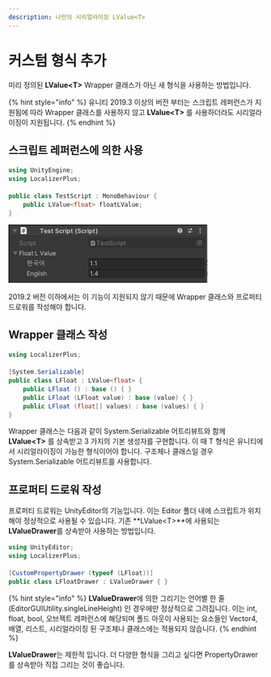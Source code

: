 ```yaml
---
description: 나만의 시리얼라이징 LValue<T>
---
```


# 커스텀 형식 추가

미리 정의된 **LValue&lt;T&gt;** Wrapper 클래스가 아닌 새 형식을 사용하는 방법입니다. 

{% hint style="info" %}
유니티 2019.3 이상의 버전 부터는 스크립트 레퍼런스가 지원됨에 따라 Wrapper 클래스를 사용하지 않고 **LValue&lt;T&gt;** 를 사용하더라도 시리얼라이징이 지원됩니다.
{% endhint %}

## 스크립트 레퍼런스에 의한 사용

```csharp
using UnityEngine;
using LocalizerPlus;

public class TestScript : MonoBehaviour {
    public LValue<float> floatLValue;
}
```

![](../.gitbook/assets/lvalue_custom_serialize.png)

2019.2 버전 이하에서는 이 기능이 지원되지 않기 때문에 Wrapper 클래스와 프로퍼티 드로워를 작성해야 합니다. 

## Wrapper 클래스 작성

```csharp
using LocalizerPlus;

[System.Serializable]
public class LFloat : LValue<float> {
    public LFloat () : base () { }
    public LFloat (LFloat value) : base (value) { }
    public LFloat (float[] values) : base (values) { }
}
```

Wrapper 클래스는 다음과 같이 System.Serializable 어트리뷰트와 함께  **LValue&lt;T&gt;** 를 상속받고 3 가지의 기본 생성자를 구현합니다. 이 때 T 형식은 유니티에서 시리얼라이징이 가능한 형식이어야 합니다. 구조체나 클래스일 경우 System.Serializable 어트리뷰트를 사용합니다.

## 프로퍼티 드로워 작성

프로퍼티 드로워는 UnityEditor의 기능입니다. 이는 Editor 폴더 내에 스크립트가 위치해야 정상적으로 사용될 수 있습니다. 기존 **LValue&lt;T&gt;**에 사용되는 **LValueDrawer**를 상속받아 사용하는 방법입니다.

```csharp
using UnityEditor;
using LocalizerPlus;

[CustomPropertyDrawer (typeof (LFloat))]
public class LFloatDrawer : LValueDrawer { }
```

{% hint style="info" %}
**LValueDrawer**에 의한 그리기는 언어별 한 줄 \(EditorGUIUtility.singleLineHeight\) 인 경우에만 정상적으로 그려집니다. 이는 int, float, bool, 오브젝트 레퍼런스에 해당되며 폴드 아웃이 사용되는 요소들인 Vector4, 배열, 리스트, 시리얼라이징 된 구조체나 클래스에는 적용되지 않습니다.
{% endhint %}

**LValueDrawer**는 제한적 입니다. 더 다양한 형식을 그리고 싶다면 PropertyDrawer를 상속받아 직접 그리는 것이 좋습니다.

